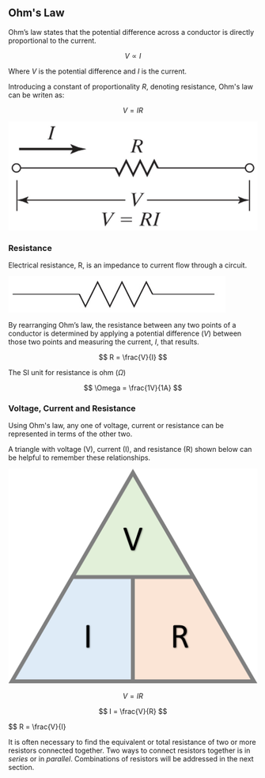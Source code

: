 ## Ohm's Law

Ohm’s law states that the potential difference across a conductor is directly proportional to the current.

$$ V \propto I $$

Where $V$ is the potential difference and $I$ is the current.

Introducing a constant of proportionality $R$, denoting resistance, Ohm's law can be writen as:

$$ V = IR $$

![Ohm's Law](images/ohms-law.jpg)

### Resistance

Electrical resistance, R,  is an impedance to current flow through a circuit.

![resistor symbol](images/resistor-symbol.jpg)

By rearranging Ohm’s law, the resistance between any two points of a conductor is determined by applying a potential difference ($V$)  between those two points and measuring the current, $I$, that results.

$$ R = \frac{V}{I} $$

The SI unit for resistance is ohm ($\Omega$)

$$ \Omega = \frac{1V}{1A} $$

### Voltage, Current and Resistance

Using Ohm's law, any one of voltage, current or resistance can be represented in terms of the other two.

A triangle with voltage (V), current (I), and resistance (R) shown below can be helpful to remember these relationships.

![voltage current resistance triangle](images/voltage-current-resistance-triangle.png)

$$ V = IR $$

$$ I = \frac{V}{R} $$

$$ R = \frac{V}{I}

It is often necessary to find the equivalent or total resistance of two or more resistors connected together. Two ways to connect resistors together is in _series_ or in _parallel_. Combinations of resistors will be addressed in the next section.
